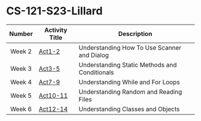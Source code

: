 # CS-121-S23-Lillard
| Number | Activity Title | Description |
| :----: | ------ | ----------- |
| Week 2 | [Act1-2](https://github.com/Juliul/CS-121-S23-Lillard/tree/main/CS121Activities/CS121/src/Week2) |Understanding How To Use Scanner and Dialog|
| Week 3 | [Act3-5](https://github.com/Juliul/CS-121-S23-Lillard/tree/main/CS121Activities/CS121/src/Week3) |Understanding Static Methods and Conditionals|
| Week 4 | [Act7-9](https://github.com/Juliul/CS-121-S23-Lillard/tree/main/CS121Activities/CS121/src/Week4) |Understanding While and For Loops|
| Week 5 | [Act10-11](https://github.com/Juliul/CS-121-S23-Lillard/tree/main/CS121Activities/CS121/src/Week5) |Understanding Random and Reading Files|
| Week 6 | [Act12-14](https://github.com/Juliul/CS-121-S23-Lillard/tree/main/CS121Activities/CS121/src/Week6) |Understanding Classes and Objects|
